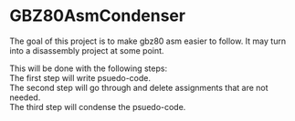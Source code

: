 # GBZ80AsmCondenser

The goal of this project is to make gbz80 asm easier to follow. It may turn into a disassembly project at some point.

This will be done with the following steps:\
The first step will write psuedo-code.\
The second step will go through and delete assignments that are not needed.\
The third step will condense the psuedo-code.

